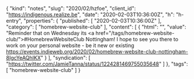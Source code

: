 {
  "kind": "notes",
  "slug": "2020/02/hzfoe",
  "client_id": "https://indigenous.realize.be",
  "date": "2020-02-03T10:36:00Z",
  "h": "h-entry",
  "properties": {
    "published": [
      "2020-02-03T10:36:00Z"
    ],
    "category": [
      "homebrew-website-club"
    ],
    "content": [
      {
        "html": "",
        "value": "Reminder that on Wednesday its <a href=\"/tags/homebrew-website-club/\">#HomebrewWebsiteClub</a> Nottingham! I hope to see you there to work on your personal website - be it new or existing https://events.indieweb.org/2020/02/homebrew-website-club-nottingham-8IgcYeAQhIKX"
      }
    ],
    "syndication": [
      "https://twitter.com/JamieTanna/status/1224281469755035648"
    ]
  },
  "tags": [
    "homebrew-website-club"
  ]
}
